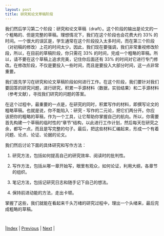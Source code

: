 ```yaml
---
layout: post
title: 研究和论文草稿阶段
---
```


我们然后学习第二个阶段：研究和论文草稿（draft）。这个阶段的输出是论文的一个粗略的、但是完整的草稿。理想情况下，我们在这个阶段也会花费大约 33% 的时间。一个很大的误区是，学生通常在这个阶段投入太多时间，而在第三个阶段（对初稿的修改）上花的时间太少。因此，我们现在要强调，我们非常重视修改阶段，所以，在目前的草稿阶段，你只需花 33% 的时间，完成一个粗略的草稿。所以，请不要在这个草稿上追求完美，记住你后面还有 33% 的时间对它进行专门修改。在修改阶段，不仅是要投入一些时间，而且是要投入大部分时间，这一点非常重要。

我们首先学习在研究和论文草稿阶段如何进行工作。在这个阶段，我们要针对我们要回答的研究问题，进行研究，积累一手源材料（数据，实验结果）和二手源材料（参考文献），寻找我们研究的问题的答案。

在这个过程中，最重要的一点是，在研究的同时，积累写作的材料，即撰写论文的粗略草稿。也就是说，你不能陷入：研究 - 写作的二元论，把它们两分开。你应该把你的粗略的草稿，作为一个工具，让它帮助你掌握自己的航向。所以，你需要首先构建一个草稿的临时性的“章节”结构，以此进行工作计划，然后每天在研究之余，都写一点，而且是写完整的句子。最后，把这些材料汇编起来，形成一个有着问题、论点、论证、论据的论文。

我们然后讨论下面的具体研究和写作方法：

1. 研究方法，包括如何提高自己的研究效率、阅读时的批判性。

1. 写作方法，包括从哪一章开始写，眼里有观众，如何论证，利用大纲，各章节的组织。

1. 笔记方法，包括记研究日志和随手记下自己的想法。

1. 保持前进动能的方法，走出卡顿。

掌握了这些，我们就能在看起来千头万绪的研究过程中，理出一个头绪来，最后完成粗略的草稿。

<br/>

|[Index](../) | [Previous](2-10-plan) | [Next](3-2-research-draft) |

